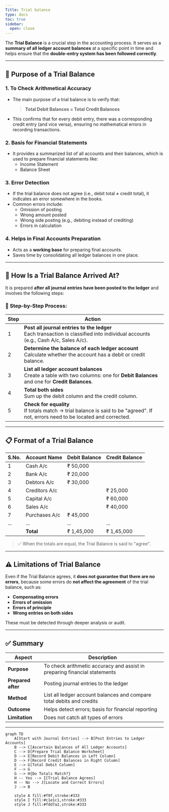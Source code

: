 ```yaml
---
Title: Trial balance
type: docs
toc: true
sidebar:
  open: close
---
```

The **Trial Balance** is a crucial step in the accounting process. It serves as a **summary of all ledger account balances** at a specific point in time and helps ensure that the **double-entry system has been followed correctly**.

---

## 🎯 **Purpose of a Trial Balance**

### 1. **To Check Arithmetical Accuracy**
- The main purpose of a trial balance is to verify that:
  > **Total Debit Balances = Total Credit Balances**
- This confirms that for every debit entry, there was a corresponding credit entry (and vice versa), ensuring no mathematical errors in recording transactions.

### 2. **Basis for Financial Statements**
- It provides a summarized list of all accounts and their balances, which is used to prepare financial statements like:
  - Income Statement
  - Balance Sheet

### 3. **Error Detection**
- If the trial balance does not agree (i.e., debit total ≠ credit total), it indicates an error somewhere in the books.
- Common errors include:
  - Omission of posting
  - Wrong amount posted
  - Wrong side posting (e.g., debiting instead of crediting)
  - Errors in calculation

### 4. **Helps in Final Accounts Preparation**
- Acts as a **working base** for preparing final accounts.
- Saves time by consolidating all ledger balances in one place.

---

## 🧮 **How Is a Trial Balance Arrived At?**

It is prepared **after all journal entries have been posted to the ledger** and involves the following steps:

### 🔹 Step-by-Step Process:

| Step | Action |
|------|--------|
| 1 | **Post all journal entries to the ledger**<br>Each transaction is classified into individual accounts (e.g., Cash A/c, Sales A/c). |
| 2 | **Determine the balance of each ledger account**<br>Calculate whether the account has a debit or credit balance. |
| 3 | **List all ledger account balances**<br>Create a table with two columns: one for **Debit Balances** and one for **Credit Balances**. |
| 4 | **Total both sides**<br>Sum up the debit column and the credit column. |
| 5 | **Check for equality**<br>If totals match → trial balance is said to be "agreed". If not, errors need to be located and corrected. |

---

## 📋 **Format of a Trial Balance**

| S.No. | Account Name        | Debit Balance | Credit Balance |
|-------|---------------------|---------------|----------------|
| 1     | Cash A/c            | ₹ 50,000      |                |
| 2     | Bank A/c            | ₹ 20,000      |                |
| 3     | Debtors A/c         | ₹ 30,000      |                |
| 4     | Creditors A/c       |               | ₹ 25,000       |
| 5     | Capital A/c         |               | ₹ 60,000       |
| 6     | Sales A/c           |               | ₹ 40,000       |
| 7     | Purchases A/c       | ₹ 45,000      |                |
| ...   | ...                 | ...           | ...            |
|       | **Total**           | ₹ 1,45,000    | ₹ 1,45,000     |

> ✅ When the totals are equal, the Trial Balance is said to "agree".

---

## ⚠️ Limitations of Trial Balance

Even if the Trial Balance agrees, it **does not guarantee that there are no errors**, because some errors do **not affect the agreement** of the trial balance, such as:
- **Compensating errors**
- **Errors of omission**
- **Errors of principle**
- **Wrong entries on both sides**

These must be detected through deeper analysis or audit.

---

## ✅ Summary

| Aspect | Description |
|--------|-------------|
| **Purpose** | To check arithmetic accuracy and assist in preparing financial statements |
| **Prepared after** | Posting journal entries to the ledger |
| **Method** | List all ledger account balances and compare total debits and credits |
| **Outcome** | Helps detect errors; basis for financial reporting |
| **Limitation** | Does not catch all types of errors |

---

```mermaid
graph TD
    A[Start with Journal Entries] --> B[Post Entries to Ledger Accounts]
    B --> C[Ascertain Balances of All Ledger Accounts]
    C --> D[Prepare Trial Balance Worksheet]
    D --> E[Record Debit Balances in Left Column]
    D --> F[Record Credit Balances in Right Column]
    E --> G[Total Debit Column]
    F --> G
    G --> H{Do Totals Match?}
    H -- Yes --> I[Trial Balance Agrees]
    H -- No --> J[Locate and Correct Errors]
    J --> B

    style A fill:#f9f,stroke:#333
    style I fill:#c1e1c1,stroke:#333
    style J fill:#fdd7a2,stroke:#333
```
